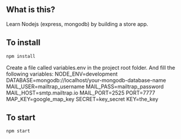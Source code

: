 ## What is this?

Learn Nodejs (express, mongodb) by building a store app.

## To install

```bash
npm install
```

Create a file called variables.env in the project root folder. And fill the following variables:
NODE_ENV=development
DATABASE=mongodb://localhost/your-mongodb-database-name
MAIL_USER=mailtrap_username
MAIL_PASS=mailtrap_password
MAIL_HOST=smtp.mailtrap.io
MAIL_PORT=2525
PORT=7777
MAP_KEY=google_map_key
SECRET=key_secret
KEY=the_key

## To start

```bash
npm start
```
